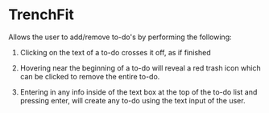 # TrenchFit
Allows the user to add/remove to-do's by performing the following:

1) Clicking on the text of a to-do crosses it off, as if finished

2) Hovering near the beginning of a to-do will reveal a red trash icon which can be clicked to remove the entire to-do.

3) Entering in any info inside of the text box at the top of the to-do list and pressing enter, will create any to-do using the text input of the user. 
